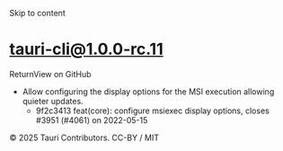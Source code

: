 Skip to content
# tauri-cli@1.0.0-rc.11
ReturnView on GitHub
  * Allow configuring the display options for the MSI execution allowing quieter updates. 
    * 9f2c3413 feat(core): configure msiexec display options, closes #3951 (#4061) on 2022-05-15


© 2025 Tauri Contributors. CC-BY / MIT
